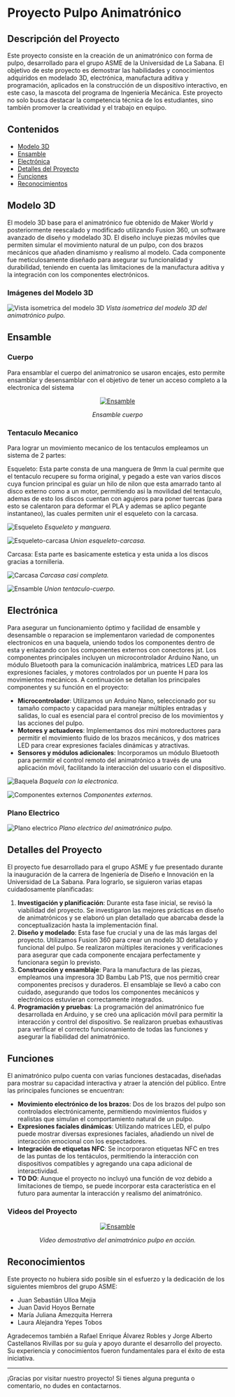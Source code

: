 # Proyecto Pulpo Animatrónico

## Descripción del Proyecto

Este proyecto consiste en la creación de un animatrónico con forma de pulpo, desarrollado para el grupo ASME de la Universidad de La Sabana. El objetivo de este proyecto es demostrar las habilidades y conocimientos adquiridos en modelado 3D, electrónica, manufactura aditiva y programación, aplicados en la construcción de un dispositivo interactivo, en este caso, la mascota del programa de Ingeniería Mecánica. Este proyecto no solo busca destacar la competencia técnica de los estudiantes, sino también promover la creatividad y el trabajo en equipo.

## Contenidos

- [Modelo 3D](#modelo-3d)
- [Ensamble](#ensamble)
- [Electrónica](#electrónica)
- [Detalles del Proyecto](#detalles-del-proyecto)
- [Funciones](#funciones)
- [Reconocimientos](#reconocimientos)

## Modelo 3D

El modelo 3D base para el animatrónico fue obtenido de Maker World y posteriormente reescalado y modificado utilizando Fusion 360, un software avanzado de diseño y modelado 3D. El diseño incluye piezas móviles que permiten simular el movimiento natural de un pulpo, con dos brazos mecánicos que añaden dinamismo y realismo al modelo. Cada componente fue meticulosamente diseñado para asegurar su funcionalidad y durabilidad, teniendo en cuenta las limitaciones de la manufactura aditiva y la integración con los componentes electrónicos.

### Imágenes del Modelo 3D

![Vista isometrica del modelo 3D](Images/Vista_isometrica.png)
*Vista isometrica del modelo 3D del animatrónico pulpo.*


## Ensamble

### Cuerpo

Para ensamblar el cuerpo del animatronico se usaron encajes, esto permite ensamblar y desensamblar con el objetivo de tener un acceso completo a la electronica del sistema


<div align="center">
  
[![Ensamble](https://img.youtube.com/vi/m7w2fRdgJ1w/0.jpg)](https://www.youtube.com/watch?v=m7w2fRdgJ1w)

*Ensamble cuerpo*

</div>



### Tentaculo Mecanico

Para lograr un movimiento mecanico de los tentaculos empleamos un sistema de 2 partes:

Esqueleto: Esta parte consta de una manguera de 9mm la cual permite que el tentaculo recupere su forma original, y pegado a este van varios discos cuya funcion principal es guiar un hilo de nilon que esta amarrado tanto al disco externo como a un motor, permitiendo asi la movilidad del tentaculo, ademas de esto los discos cuentan con agujeros para poner tuercas (para esto se calentaron para deformar el PLA y ademas se aplico pegante instantaneo), las cuales permiten unir el esqueleto con la carcasa.

![Esqueleto](Images/Esqueleto.jpg)
*Esqueleto y manguera.*

![Esqueleto-carcasa](Images/Union_esqueleto_carcasa.jpg)
*Union esqueleto-carcasa.*

Carcasa: Esta parte es basicamente estetica y esta unida a los discos gracias a tornilleria.

![Carcasa](Images/Carcasa.jpg)
*Carcasa casi completa.*

![Ensamble](Images/Ensamble.jpg)
*Union tentaculo-cuerpo.*

## Electrónica

Para asegurar un funcionamiento óptimo y facilidad de ensamble y desensamble o reparacion se implementaron variedad de componentes electronicos en una baquela, uniendo todos los componentes dentro de esta y enlazando con los componentes externos con conectores jst. Los componentes principales incluyen un microcontrolador Arduino Nano, un módulo Bluetooth para la comunicación inalámbrica, matrices LED para las expresiones faciales, y motores controlados por un puente H para los movimientos mecánicos. A continuación se detallan los principales componentes y su función en el proyecto:

- **Microcontrolador**: Utilizamos un Arduino Nano, seleccionado por su tamaño compacto y capacidad para manejar múltiples entradas y salidas, lo cual es esencial para el control preciso de los movimientos y las acciones del pulpo.
- **Motores y actuadores**: Implementamos dos mini motoreductores para permitir el movimiento fluido de los brazos mecánicos, y dos matrices LED para crear expresiones faciales dinámicas y atractivas.
- **Sensores y módulos adicionales**: Incorporamos un módulo Bluetooth para permitir el control remoto del animatrónico a través de una aplicación móvil, facilitando la interacción del usuario con el dispositivo.


![Baquela](Images/Electronic.jpg)
*Baquela con la electronica.*

![Componentes externos](Images/Matriz_led_y_motores.jpg)
*Componentes externos.*

### Plano Electrico

![Plano electrico](Images/Plano_electrico.png)
*Plano electrico del animatrónico pulpo.*

## Detalles del Proyecto

El proyecto fue desarrollado para el grupo ASME y fue presentado durante la inauguración de la carrera de Ingeniería de Diseño e Innovación en la Universidad de La Sabana. Para lograrlo, se siguieron varias etapas cuidadosamente planificadas:

1. **Investigación y planificación**: Durante esta fase inicial, se revisó la viabilidad del proyecto. Se investigaron las mejores prácticas en diseño de animatrónicos y se elaboró un plan detallado que abarcaba desde la conceptualización hasta la implementación final.
2. **Diseño y modelado**: Esta fase fue crucial y una de las más largas del proyecto. Utilizamos Fusion 360 para crear un modelo 3D detallado y funcional del pulpo. Se realizaron múltiples iteraciones y verificaciones para asegurar que cada componente encajara perfectamente y funcionara según lo previsto.
3. **Construcción y ensamblaje**: Para la manufactura de las piezas, empleamos una impresora 3D Bambu Lab P1S, que nos permitió crear componentes precisos y duraderos. El ensamblaje se llevó a cabo con cuidado, asegurando que todos los componentes mecánicos y electrónicos estuvieran correctamente integrados.
4. **Programación y pruebas**: La programación del animatrónico fue desarrollada en Arduino, y se creó una aplicación móvil para permitir la interacción y control del dispositivo. Se realizaron pruebas exhaustivas para verificar el correcto funcionamiento de todas las funciones y asegurar la fiabilidad del animatrónico.

## Funciones

El animatrónico pulpo cuenta con varias funciones destacadas, diseñadas para mostrar su capacidad interactiva y atraer la atención del público. Entre las principales funciones se encuentran:

- **Movimiento electrónico de los brazos**: Dos de los brazos del pulpo son controlados electrónicamente, permitiendo movimientos fluidos y realistas que simulan el comportamiento natural de un pulpo.
- **Expresiones faciales dinámicas**: Utilizando matrices LED, el pulpo puede mostrar diversas expresiones faciales, añadiendo un nivel de interacción emocional con los espectadores.
- **Integración de etiquetas NFC**: Se incorporaron etiquetas NFC en tres de las puntas de los tentáculos, permitiendo la interacción con dispositivos compatibles y agregando una capa adicional de interactividad.
- **TO DO**: Aunque el proyecto no incluyó una función de voz debido a limitaciones de tiempo, se puede incorporar esta característica en el futuro para aumentar la interacción y realismo del animatrónico.

### Videos del Proyecto

<div align="center">
  
[![Ensamble](https://img.youtube.com/vi/uywxRv7KVDI/0.jpg)](https://www.youtube.com/watch?v=uywxRv7KVDI)

*Video demostrativo del animatrónico pulpo en acción.*

</div>


## Reconocimientos

Este proyecto no hubiera sido posible sin el esfuerzo y la dedicación de los siguientes miembros del grupo ASME:

- Juan Sebastián Ulloa Mejía
- Juan David Hoyos Bernate
- María Juliana Amezquita Herrera
- Laura Alejandra Yepes Tobos

Agradecemos también a Rafael Enrique Álvarez Robles y Jorge Alberto Castellanos Rivillas por su guía y apoyo durante el desarrollo del proyecto. Su experiencia y conocimientos fueron fundamentales para el éxito de esta iniciativa.

---

¡Gracias por visitar nuestro proyecto! Si tienes alguna pregunta o comentario, no dudes en contactarnos.

